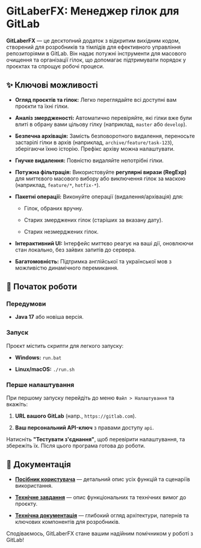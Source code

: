 # GitLaberFX: Менеджер гілок для GitLab

**GitLaberFX** — це десктопний додаток з відкритим вихідним кодом, створений для розробників та тімлідів для ефективного управління репозиторіями в GitLab. Він надає потужні інструменти для масового очищення та організації гілок, що допомагає підтримувати порядок у проєктах та спрощує робочі процеси.

## ✨ Ключові можливості

- **Огляд проєктів та гілок:** Легко переглядайте всі доступні вам проєкти та їхні гілки.

- **Аналіз змердженості:** Автоматично перевіряйте, які гілки вже були влиті в обрану вами цільову гілку (наприклад, `master` або `develop`).

- **Безпечна архівація:** Замість безповоротного видалення, переносьте застарілі гілки в архів (наприклад, `archive/feature/task-123`), зберігаючи їхню історію. Префікс архіву можна налаштувати.

- **Гнучке видалення:** Повністю видаляйте непотрібні гілки.

- **Потужна фільтрація:** Використовуйте **регулярні вирази (RegExp)** для миттєвого масового вибору або виключення гілок за маскою (наприклад, `feature/*`, `hotfix-*`).

- **Пакетні операції:** Виконуйте операції (видалення/архівація) для:

   - Гілок, обраних вручну.

   - Старих змерджених гілок (старіших за вказану дату).

   - Старих незмерджених гілок.

- **Інтерактивний UI:** Інтерфейс миттєво реагує на ваші дії, оновлюючи стан локально, без зайвих запитів до сервера.

- **Багатомовність:** Підтримка англійської та української мов з можливістю динамічного перемикання.


## 🚀 Початок роботи

### Передумови

- **Java 17** або новіша версія.


### Запуск

Проєкт містить скрипти для легкого запуску:

- **Windows:** `run.bat`

- **Linux/macOS:** `./run.sh`


### Перше налаштування

При першому запуску перейдіть до меню `Файл > Налаштування` та вкажіть:

1. **URL вашого GitLab** (напр., `https://gitlab.com`).

2. **Ваш персональний API-ключ** з правами доступу `api`.


Натисніть **"Тестувати з'єднання"**, щоб перевірити налаштування, та збережіть їх. Після цього програма готова до роботи.

## 📜 Документація

- [**Посібник користувача**](docs/user-manual.md "null") — детальний опис усіх функцій та сценаріїв використання.

- [**Технічне завдання**](gitlab-branch-manager-tech-spec.md "null") — опис функціональних та технічних вимог до проєкту.

- [**Технічна документація**](docs/technical-documentation.md "null") — глибокий огляд архітектури, патернів та ключових компонентів для розробників.


Сподіваємось, GitLaberFX стане вашим надійним помічником у роботі з GitLab!